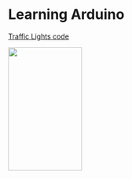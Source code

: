 # Learning Arduino

[Traffic Lights code](traffic_light.ino)

<img src="traffic_light.gif" align="left" width="150" height="250">
